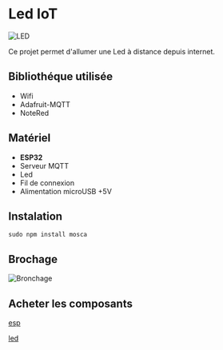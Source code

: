 # __Led IoT__

![LED](https://www.notion.so/image/https%3A%2F%2Fs3-us-west-2.amazonaws.com%2Fsecure.notion-static.com%2F7541a02f-acd5-4136-823a-6e9a5e66b783%2FUntitled.png?width=3250)

Ce projet permet d'allumer une Led à distance depuis internet.

## __Bibliothéque utilisée__

+ Wifi
+ Adafruit-MQTT
+ NoteRed

## __Matériel__

+ __ESP32__
+ Serveur MQTT
+ Led
+ Fil de connexion
+ Alimentation microUSB +5V

## __Instalation__

`sudo npm install mosca`

## __Brochage__

![Bronchage](https://www.notion.so/image/https%3A%2F%2Fs3-us-west-2.amazonaws.com%2Fsecure.notion-static.com%2F18b317d9-6e61-4d3e-a805-f7810237b563%2Fled-iot.png?width=580)

## __Acheter les composants__

[esp](https://hackspark.fr/fr/266-esp32)

[led](https://hackspark.fr/fr/electronique/400-8mm-red-led.html)
